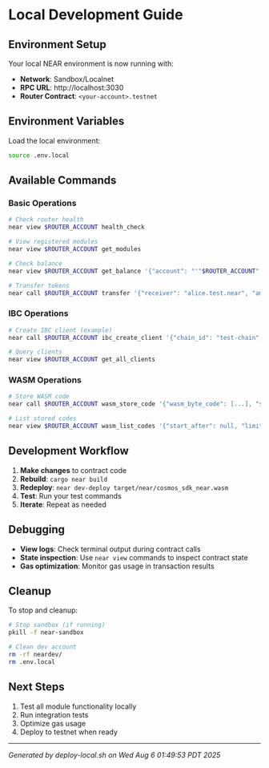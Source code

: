 # Local Development Guide

## Environment Setup

Your local NEAR environment is now running with:
- **Network**: Sandbox/Localnet  
- **RPC URL**: http://localhost:3030
- **Router Contract**: `<your-account>.testnet`

## Environment Variables

Load the local environment:
```bash
source .env.local
```

## Available Commands

### Basic Operations
```bash
# Check router health
near view $ROUTER_ACCOUNT health_check

# View registered modules
near view $ROUTER_ACCOUNT get_modules

# Check balance
near view $ROUTER_ACCOUNT get_balance '{"account": "'"$ROUTER_ACCOUNT"'"}'

# Transfer tokens
near call $ROUTER_ACCOUNT transfer '{"receiver": "alice.test.near", "amount": "1000"}' --accountId $ROUTER_ACCOUNT
```

### IBC Operations
```bash
# Create IBC client (example)
near call $ROUTER_ACCOUNT ibc_create_client '{"chain_id": "test-chain", "trust_period": 86400, "unbonding_period": 172800, "max_clock_drift": 3600, "initial_header": {...}}' --accountId $ROUTER_ACCOUNT

# Query clients
near view $ROUTER_ACCOUNT get_all_clients
```

### WASM Operations
```bash
# Store WASM code
near call $ROUTER_ACCOUNT wasm_store_code '{"wasm_byte_code": [...], "source": "test", "builder": "test", "instantiate_permission": {"everybody": {}}}' --accountId $ROUTER_ACCOUNT

# List stored codes
near view $ROUTER_ACCOUNT wasm_list_codes '{"start_after": null, "limit": 10}'
```

## Development Workflow

1. **Make changes** to contract code
2. **Rebuild**: `cargo near build`
3. **Redeploy**: `near dev-deploy target/near/cosmos_sdk_near.wasm`
4. **Test**: Run your test commands
5. **Iterate**: Repeat as needed

## Debugging

- **View logs**: Check terminal output during contract calls
- **State inspection**: Use `near view` commands to inspect contract state
- **Gas optimization**: Monitor gas usage in transaction results

## Cleanup

To stop and cleanup:
```bash
# Stop sandbox (if running)
pkill -f near-sandbox

# Clean dev account
rm -rf neardev/
rm .env.local
```

## Next Steps

1. Test all module functionality locally
2. Run integration tests
3. Optimize gas usage
4. Deploy to testnet when ready

---
*Generated by deploy-local.sh on Wed Aug  6 01:49:53 PDT 2025*
